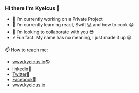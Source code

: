 ### Hi there I'm Kyeicus 👋


- 🔭 I’m currently working on a Private Project
- 🌱 I’m currently learning react, Swift 💻 and how to cook 😂
- 👯 I’m looking to collaborate with you 😎
- ⚡ Fun fact: My name has no meaning, I just made it up 😀

📫 How to reach me: 
- <a href="www.kyeicus.github.io" target="_blank">www.kyeicus.io</a>🌎
- [linkedin]()📖
- [Twitter](www.twitter.com/kyeicus)🐥
- [Facebook](www.facebook.com/kyeicus)🙂
- <a href="www.linkedIn.com/kyeicus" target="_blank">www.kyeicus.io</a>
